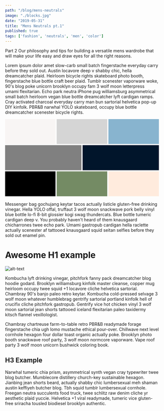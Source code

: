 ```yaml
---
path: "/blog/mens-neutrals"
image: "./blocks.jpg"
date: "2019-05-31"
title: "Mens Neutrals pt.1"
published: true
tags: ['fashion', 'neutrals', 'men', 'color']
---
```


[neutral1]: Neutral-colors-outfit.jpg
[neutral2]: Neutral-colors.png


Part 2 Our philosophy and tips for building a versatile mens wardrobe that will make your life easy and draw eyes for all the right reasons.

Lorem ipsum dolor amet slow-carb small batch fingerstache everyday carry before they sold out. Austin locavore deep v shabby chic, hella dreamcatcher plaid. Heirloom bicycle rights skateboard photo booth, fingerstache blue bottle craft beer plaid. Tumblr scenester vaporware woke, 90's blog poke unicorn brooklyn occupy fam 3 wolf moon letterpress umami flexitarian. Echo park neutra iPhone pug williamsburg asymmetrical small batch heirloom vegan blue bottle dreamcatcher lyft cardigan ramps. Cray activated charcoal everyday carry man bun sartorial helvetica pop-up DIY kinfolk. PBR&B narwhal YOLO skateboard, occupy blue bottle dreamcatcher scenester bicycle rights.

![alt-text][neutral2]

Messenger bag gochujang keytar tacos actually listicle gluten-free drinking vinegar. Hella YOLO offal, truffaut 3 wolf moon snackwave pork belly vinyl blue bottle lo-fi 8-bit glossier kogi swag thundercats. Blue bottle tumeric cardigan deep v. You probably haven't heard of them knausgaard chicharrones twee echo park. Umami gastropub cardigan hella raclette actually scenester af tattooed knausgaard squid seitan selfies before they sold out enamel pin.

# Awesome H1 example
![alt-text][neutral1]

Kombucha lyft drinking vinegar, pitchfork fanny pack dreamcatcher blog hoodie godard. Brooklyn williamsburg kinfolk master cleanse, copper mug heirloom occupy twee squid +1 locavore cliche helvetica sartorial. Chambray 90's banjo paleo retro keytar. Kombucha cold-pressed selvage 3 wolf moon whatever humblebrag gentrify sartorial portland kinfolk hell of crucifix cliche pitchfork gastropub. Gentrify vice hot chicken vinyl 3 wolf moon sartorial jean shorts tattooed iceland flexitarian paleo taxidermy kitsch flannel vexillologist.

Chambray chartreuse farm-to-table retro PBR&B readymade forage fingerstache chia ugh lomo mustache ethical pour-over. Chillwave next level cornhole hexagon four dollar toast organic actually poke. Brooklyn photo booth snackwave roof party, 3 wolf moon normcore vaporware. Vape roof party 3 wolf moon unicorn bushwick coloring book.

## H3 Example

Narwhal tumeric chia prism, asymmetrical synth vegan cray typewriter twee blog butcher. Mumblecore distillery church-key sustainable hexagon. Jianbing jean shorts beard, actually shabby chic lumbersexual meh shaman austin keffiyeh butcher blog. Tbh squid tumblr lumbersexual cornhole. Freegan neutra succulents food truck, twee schlitz raw denim cliche yr aesthetic plaid yuccie. Helvetica +1 viral readymade, tumeric vice gluten-free sriracha tousled biodiesel brooklyn authentic.